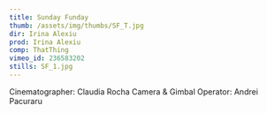 ```yaml
---
title: Sunday Funday
thumb: /assets/img/thumbs/SF_T.jpg
dir: Irina Alexiu
prod: Irina Alexiu
comp: ThatThing
vimeo_id: 236583202
stills: SF_1.jpg
---
```


Cinematographer: Claudia Rocha Camera & Gimbal Operator: Andrei Pacuraru
